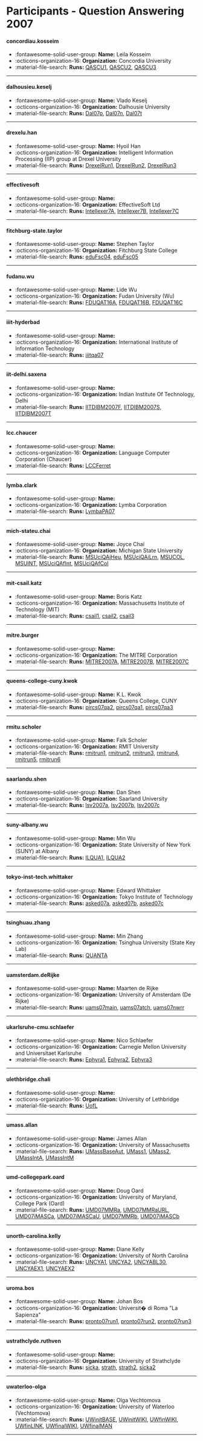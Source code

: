 # Participants - Question Answering 2007 

#### concordiau.kosseim 
 - :fontawesome-solid-user-group: **Name:** Leila Kosseim 
 - :octicons-organization-16: **Organization:** Concordia University 
 - :material-file-search: **Runs:** [QASCU1](./runs.md#qascu1), [QASCU2](./runs.md#qascu2), [QASCU3](./runs.md#qascu3) 

---
#### dalhousieu.keselj 
 - :fontawesome-solid-user-group: **Name:** Vlado Keselj 
 - :octicons-organization-16: **Organization:** Dalhousie University 
 - :material-file-search: **Runs:** [Dal07p](./runs.md#dal07p), [Dal07n](./runs.md#dal07n), [Dal07t](./runs.md#dal07t) 

---
#### drexelu.han 
 - :fontawesome-solid-user-group: **Name:** Hyoil Han 
 - :octicons-organization-16: **Organization:** Intelligent Information Processing (IIP) group at Drexel University 
 - :material-file-search: **Runs:** [DrexelRun1](./runs.md#drexelrun1), [DrexelRun2](./runs.md#drexelrun2), [DrexelRun3](./runs.md#drexelrun3) 

---
#### effectivesoft 
 - :fontawesome-solid-user-group: **Name:**  
 - :octicons-organization-16: **Organization:** EffectiveSoft Ltd 
 - :material-file-search: **Runs:** [Intellexer7A](./runs.md#intellexer7a), [Intellexer7B](./runs.md#intellexer7b), [Intellexer7C](./runs.md#intellexer7c) 

---
#### fitchburg-state.taylor 
 - :fontawesome-solid-user-group: **Name:** Stephen Taylor 
 - :octicons-organization-16: **Organization:** Fitchburg State College 
 - :material-file-search: **Runs:** [eduFsc04](./runs.md#edufsc04), [eduFsc05](./runs.md#edufsc05) 

---
#### fudanu.wu 
 - :fontawesome-solid-user-group: **Name:** Lide Wu 
 - :octicons-organization-16: **Organization:** Fudan University (Wu) 
 - :material-file-search: **Runs:** [FDUQAT16A](./runs.md#fduqat16a), [FDUQAT16B](./runs.md#fduqat16b), [FDUQAT16C](./runs.md#fduqat16c) 

---
#### iiit-hyderbad 
 - :fontawesome-solid-user-group: **Name:**  
 - :octicons-organization-16: **Organization:** International Institute of Information Technology 
 - :material-file-search: **Runs:** [iiitqa07](./runs.md#iiitqa07) 

---
#### iit-delhi.saxena 
 - :fontawesome-solid-user-group: **Name:**  
 - :octicons-organization-16: **Organization:** Indian Institute Of Technology, Delhi 
 - :material-file-search: **Runs:** [IITDIBM2007F](./runs.md#iitdibm2007f), [IITDIBM2007S](./runs.md#iitdibm2007s), [IITDIBM2007T](./runs.md#iitdibm2007t) 

---
#### lcc.chaucer 
 - :fontawesome-solid-user-group: **Name:**  
 - :octicons-organization-16: **Organization:** Language Computer Corporation (Chaucer) 
 - :material-file-search: **Runs:** [LCCFerret](./runs.md#lccferret) 

---
#### lymba.clark 
 - :fontawesome-solid-user-group: **Name:**  
 - :octicons-organization-16: **Organization:** Lymba Corporation 
 - :material-file-search: **Runs:** [LymbaPA07](./runs.md#lymbapa07) 

---
#### mich-stateu.chai 
 - :fontawesome-solid-user-group: **Name:** Joyce Chai 
 - :octicons-organization-16: **Organization:** Michigan State University 
 - :material-file-search: **Runs:** [MSUciQAiHeu](./runs.md#msuciqaiheu), [MSUciQAiLrn](./runs.md#msuciqailrn), [MSUCOL](./runs.md#msucol), [MSUINT](./runs.md#msuint), [MSUciQAfInt](./runs.md#msuciqafint), [MSUciQAfCol](./runs.md#msuciqafcol) 

---
#### mit-csail.katz 
 - :fontawesome-solid-user-group: **Name:** Boris Katz 
 - :octicons-organization-16: **Organization:** Massachusetts Institute of Technology (MIT) 
 - :material-file-search: **Runs:** [csail1](./runs.md#csail1), [csail2](./runs.md#csail2), [csail3](./runs.md#csail3) 

---
#### mitre.burger 
 - :fontawesome-solid-user-group: **Name:**  
 - :octicons-organization-16: **Organization:** The MITRE Corporation 
 - :material-file-search: **Runs:** [MITRE2007A](./runs.md#mitre2007a), [MITRE2007B](./runs.md#mitre2007b), [MITRE2007C](./runs.md#mitre2007c) 

---
#### queens-college-cuny.kwok 
 - :fontawesome-solid-user-group: **Name:** K.L. Kwok 
 - :octicons-organization-16: **Organization:** Queens College, CUNY 
 - :material-file-search: **Runs:** [pircs07qa2](./runs.md#pircs07qa2), [pircs07qa1](./runs.md#pircs07qa1), [pircs07qa3](./runs.md#pircs07qa3) 

---
#### rmitu.scholer 
 - :fontawesome-solid-user-group: **Name:** Falk Scholer 
 - :octicons-organization-16: **Organization:** RMIT University 
 - :material-file-search: **Runs:** [rmitrun1](./runs.md#rmitrun1), [rmitrun2](./runs.md#rmitrun2), [rmitrun3](./runs.md#rmitrun3), [rmitrun4](./runs.md#rmitrun4), [rmitrun5](./runs.md#rmitrun5), [rmitrun6](./runs.md#rmitrun6) 

---
#### saarlandu.shen 
 - :fontawesome-solid-user-group: **Name:**  Dan Shen 
 - :octicons-organization-16: **Organization:** Saarland University 
 - :material-file-search: **Runs:** [lsv2007a](./runs.md#lsv2007a), [lsv2007b](./runs.md#lsv2007b), [lsv2007c](./runs.md#lsv2007c) 

---
#### suny-albany.wu 
 - :fontawesome-solid-user-group: **Name:** Min Wu 
 - :octicons-organization-16: **Organization:** State University of New York (SUNY) at Albany 
 - :material-file-search: **Runs:** [ILQUA1](./runs.md#ilqua1), [ILQUA2](./runs.md#ilqua2) 

---
#### tokyo-inst-tech.whittaker 
 - :fontawesome-solid-user-group: **Name:** Edward Whittaker 
 - :octicons-organization-16: **Organization:** Tokyo Institute of Technology 
 - :material-file-search: **Runs:** [asked07a](./runs.md#asked07a), [asked07b](./runs.md#asked07b), [asked07c](./runs.md#asked07c) 

---
#### tsinghuau.zhang 
 - :fontawesome-solid-user-group: **Name:** Min Zhang 
 - :octicons-organization-16: **Organization:** Tsinghua University (State Key Lab) 
 - :material-file-search: **Runs:** [QUANTA](./runs.md#quanta) 

---
#### uamsterdam.deRijke 
 - :fontawesome-solid-user-group: **Name:** Maarten de Rijke 
 - :octicons-organization-16: **Organization:** University of Amsterdam (De Rijke) 
 - :material-file-search: **Runs:** [uams07main](./runs.md#uams07main), [uams07atch](./runs.md#uams07atch), [uams07nwrr](./runs.md#uams07nwrr) 

---
#### ukarlsruhe-cmu.schlaefer 
 - :fontawesome-solid-user-group: **Name:** Nico Schlaefer 
 - :octicons-organization-16: **Organization:** Carnegie Mellon University and Universitaet Karlsruhe  
 - :material-file-search: **Runs:** [Ephyra1](./runs.md#ephyra1), [Ephyra2](./runs.md#ephyra2), [Ephyra3](./runs.md#ephyra3) 

---
#### ulethbridge.chali 
 - :fontawesome-solid-user-group: **Name:**  
 - :octicons-organization-16: **Organization:** University of Lethbridge 
 - :material-file-search: **Runs:** [UofL](./runs.md#uofl) 

---
#### umass.allan 
 - :fontawesome-solid-user-group: **Name:** James Allan 
 - :octicons-organization-16: **Organization:** University of Massachusetts 
 - :material-file-search: **Runs:** [UMassBaseAut](./runs.md#umassbaseaut), [UMass1](./runs.md#umass1), [UMass2](./runs.md#umass2), [UMassIntA](./runs.md#umassinta), [UMassIntM](./runs.md#umassintm) 

---
#### umd-collegepark.oard 
 - :fontawesome-solid-user-group: **Name:** Doug Oard 
 - :octicons-organization-16: **Organization:** University of Maryland, College Park (Oard) 
 - :material-file-search: **Runs:** [UMD07MMRa](./runs.md#umd07mmra), [UMD07MMRaURL](./runs.md#umd07mmraurl), [UMD07iMASCa](./runs.md#umd07imasca), [UMD07iMASCaU](./runs.md#umd07imascau), [UMD07MMRb](./runs.md#umd07mmrb), [UMD07iMASCb](./runs.md#umd07imascb) 

---
#### unorth-carolina.kelly 
 - :fontawesome-solid-user-group: **Name:** Diane Kelly 
 - :octicons-organization-16: **Organization:** University of North Carolina 
 - :material-file-search: **Runs:** [UNCYA1](./runs.md#uncya1), [UNCYA2](./runs.md#uncya2), [UNCYABL30](./runs.md#uncyabl30), [UNCYAEX1](./runs.md#uncyaex1), [UNCYAEX2](./runs.md#uncyaex2) 

---
#### uroma.bos 
 - :fontawesome-solid-user-group: **Name:** Johan Bos 
 - :octicons-organization-16: **Organization:** Universit� di Roma "La Sapienza" 
 - :material-file-search: **Runs:** [pronto07run1](./runs.md#pronto07run1), [pronto07run2](./runs.md#pronto07run2), [pronto07run3](./runs.md#pronto07run3) 

---
#### ustrathclyde.ruthven 
 - :fontawesome-solid-user-group: **Name:**  
 - :octicons-organization-16: **Organization:** University of Strathclyde 
 - :material-file-search: **Runs:** [sicka](./runs.md#sicka), [strath](./runs.md#strath), [strath2](./runs.md#strath2), [sicka2](./runs.md#sicka2) 

---
#### uwaterloo-olga 
 - :fontawesome-solid-user-group: **Name:** Olga Vechtomova 
 - :octicons-organization-16: **Organization:** University of Waterloo (Vechtomova) 
 - :material-file-search: **Runs:** [UWinitBASE](./runs.md#uwinitbase), [UWinitWIKI](./runs.md#uwinitwiki), [UWfinWIKI](./runs.md#uwfinwiki), [UWfinLINK](./runs.md#uwfinlink), [UWfinalWIKI](./runs.md#uwfinalwiki), [UWfinalMAN](./runs.md#uwfinalman) 

---
